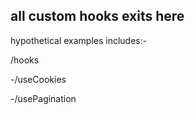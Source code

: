 ## all custom hooks exits here 

hypothetical examples includes:-

/hooks 

 -/useCookies
 
 -/usePagination